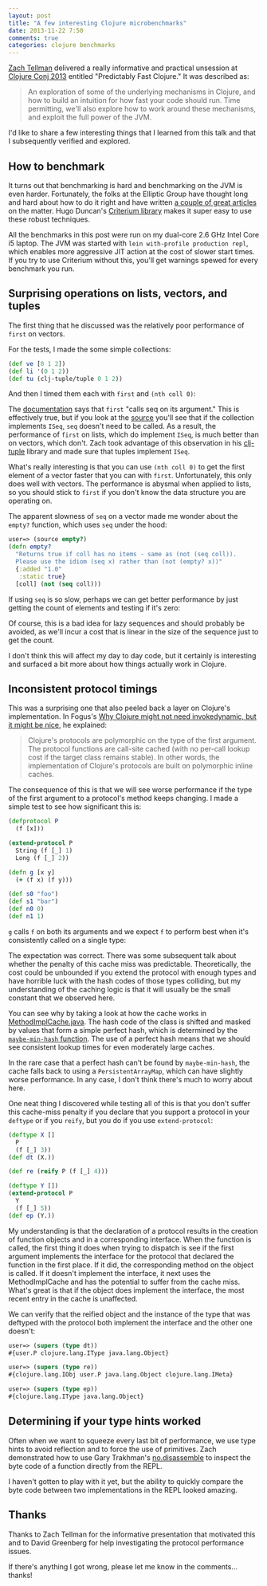 ```yaml
---
layout: post
title: "A few interesting Clojure microbenchmarks"
date: 2013-11-22 7:50
comments: true
categories: clojure benchmarks
---
```


<script src="http://d3js.org/d3.v2.js"></script> 
<!--       font-family: Arial, sans-serif; "Menlo","Monaco","Andale Mono","lucida console","Courier New",monospace;-->
<!-- CSS Styles: -->
<div>
  <style type="text/css">

    .chart {
      font-family: monospace;
      font-size: 10px;
      margin-top: -40px;
    }

    .bar {
      fill: grey;
    }

    .axis path, .axis line {
      fill: none;
      stroke: #000;
      shape-rendering: crispEdges;
    }

  </style>
</div>

<!-- Global Variables and Handlers: -->
<script type="text/javascript">

  var margin = {top: 40, right: 40, bottom: 60, left: 110},
      width = $('.entry-content').width();

  $(window).resize(function() {
    width = $('.entry-content').width();
  });

  function draw(data, chart, height) {
    
    $(chart).empty();

    var x = d3.scale.linear()
        .domain([0, d3.max(data, function(d) { return d.mean})])
        .range([0, width - margin.left - margin.right]);

    var y = d3.scale.ordinal()
        .domain(d3.range(data.length))
        .rangeRoundBands([height - margin.top - margin.bottom, 0], 0.2);

    var xAxis = d3.svg.axis()
        .scale(x)
        .orient('bottom')
        .tickPadding(8)
	.ticks(8);

    var yAxis = d3.svg.axis()
        .scale(y)
        .orient('left')
        .tickPadding(8)
        .tickSize(0);

    var svg = d3.select(chart).append('svg')
        .attr('width', width)
        .attr('height', height)
        .attr('class', 'chart')
	      .append('g')
        .attr('transform', 'translate(' + margin.left + ', ' + margin.top + ')');

    svg.selectAll('.chart')
        .data(data)
	.enter().append('rect')
        .attr('class', 'bar')
        .attr('y', function(d, i) { return y(i) })
        .attr('width', function(d) { return x(d.mean) })
        .attr('height', y.rangeBand());

    svg.append('g')
        .attr('class', 'x axis')
        .attr('transform', 'translate(0, ' + y.rangeExtent()[1] + ')')
        .call(xAxis);

    svg.append("text")
	.attr("class", "x label")
	.attr("text-anchor", "end")
    	.attr("x", width / 2 - 45)
    	.attr("y", height - 60)
    	.text("nanoseconds");

    svg.append('g')
        .attr('class', 'y axis')
        .call(yAxis)
      .selectAll('text')
        .text(function(d) { return data[d].code; });
    
  }
  
  function drawWithResize(data, chart, height) {
    draw(data, chart, height);
    $(window).resize(function() {draw(data, chart, height); })
  }
;


</script>


[Zach Tellman](http://ideolalia.com/) delivered a really informative and practical unsession at [Clojure Conj 2013](http://clojure-conj.org/) entitled "Predictably Fast Clojure."  It was described as:
> An exploration of some of the underlying mechanisms in Clojure, and how to build an intuition for how fast your code should run. Time permitting, we'll also explore how to work around these mechanisms, and exploit the full power of the JVM.

I'd like to share a few interesting things that I learned from this talk and that I subsequently verified and explored.

## How to benchmark
It turns out that benchmarking is hard and benchmarking on the JVM is even harder.  Fortunately, the folks at the Elliptic Group have thought long and hard about how to do it right and have written [a couple of great articles](http://www.ibm.com/developerworks/views/java/libraryview.jsp?search_by=robust+java+benchmarking) on the matter.  Hugo Duncan's [Criterium library](https://github.com/hugoduncan/criterium) makes it super easy to use these robust techniques.

All the benchmarks in this post were run on my dual-core 2.6 GHz Intel Core i5 laptop.  The JVM was started with `lein with-profile production repl`, which enables more aggressive JIT action at the cost of slower start times.  If you try to use Criterium without this, you'll get warnings spewed for every benchmark you run.

## Surprising operations on lists, vectors, and tuples
The first thing that he discussed was the relatively poor performance of `first` on vectors.

For the tests, I made the some simple collections:
```clojure
(def ve [0 1 2])
(def li '(0 1 2))
(def tu (clj-tuple/tuple 0 1 2))
```

And then I timed them each with `first` and `(nth coll 0)`:

<div id='chart-1'></div>
<script type='text/javascript'>
  var data = [
      {code: "(first ve)", mean: 59.387551, lower: 56.557346, upper: 75.434730},
      {code: "(first li)", mean: 11.814687, lower: 9.933760, upper: 17.651180},
      {code: "(first tu)", mean: 12.026005, lower: 11.096498, upper: 17.716830},
      {code: "(nth ve 0)", mean: 14.507457, lower: 13.379794, upper: 19.732508},
      {code: "(nth li 0)", mean: 132.042247, lower: 123.849601, upper: 173.395438},
      {code: "(nth tu 0)", mean: 11.240653, lower: 10.739338, upper: 12.333350},
      ];
  data.reverse();
  drawWithResize(data, '#chart-1', 275);
</script>

The [documentation](http://clojuredocs.org/clojure_core/clojure.core/first) says that `first` "calls seq on its argument."  This is effectively true, but if you look at the [source](https://github.com/clojure/clojure/blob/1.5.x/src/jvm/clojure/lang/RT.java#L575) you'll see that if the collection implements `ISeq`, `seq` doesn't need to be called.  As a result, the performance of `first` on lists, which do implement `ISeq`, is much better than on vectors, which don't.  Zach took advantage of this observation in his [clj-tuple](https://github.com/ztellman/clj-tuple) library and made sure that tuples implement `ISeq`.

What's really interesting is that you can use `(nth coll 0)` to get the first element of a vector faster that you can with `first`.  Unfortunately, this only does well with vectors.  The performance is abysmal when applied to lists, so you should stick to `first` if you don't know the data structure you are operating on.

The apparent slowness of `seq` on a vector made me wonder about the `empty?` function, which uses `seq` under the hood:

```clojure
user=> (source empty?)
(defn empty?
  "Returns true if coll has no items - same as (not (seq coll)).
  Please use the idiom (seq x) rather than (not (empty? x))"
  {:added "1.0"
   :static true}
  [coll] (not (seq coll)))
```

If using `seq` is so slow, perhaps we can get better performance by just getting the count of elements and testing if it's zero:

<div id='chart-empty'></div>
<script type='text/javascript'>
  var dataE = [
{code: "(empty? ve)", mean: 22.436542, lower: 22.052842, upper: 23.003189},
{code: "(empty? li)", mean: 12.293540, lower: 11.680523, upper: 15.369996},
{code: "(empty? tu)", mean: 18.512765, lower: 17.351246, upper: 22.757244},
{code: "(= 0 (count ve))", mean: 11.209652, lower: 10.451370, upper: 15.123089},
{code: "(= 0 (count li))", mean: 10.710336, lower: 10.417919, upper: 11.667121},
{code: "(= 0 (count tu))", mean: 10.741061, lower: 10.396224, upper: 13.246183},
      ];
  dataE.reverse();
  drawWithResize(dataE, '#chart-empty', 275);
</script>

Of course, this is a bad idea for lazy sequences and should probably be avoided, as we'll incur a cost that is linear in the size of the sequence just to get the count.

I don't think this will affect my day to day code, but it certainly is interesting and surfaced a bit more about how things actually work in Clojure.

## Inconsistent protocol timings
This was a surprising one that also peeled back a layer on Clojure's implementation.  In Fogus's [Why Clojure might not need invokedynamic, but it might be nice](http://blog.fogus.me/2011/10/14/why-clojure-doesnt-need-invokedynamic-but-it-might-be-nice/), he explained:

> Clojure's protocols are polymorphic on the type of the first argument. The protocol functions are call-site cached (with no per-call lookup cost if the target class remains stable). In other words, the implementation of Clojure's protocols are built on polymorphic inline caches.

The consequence of this is that we will see worse performance if the type of the first argument to a protocol's method keeps changing.  I made a simple test to see how significant this is:

```clojure
(defprotocol P
  (f [x]))

(extend-protocol P
  String (f [_] 1)
  Long (f [_] 2))

(defn g [x y]
  (+ (f x) (f y)))

(def s0 "foo")
(def s1 "bar")
(def n0 0)
(def n1 1)
```

`g` calls `f` on both its arguments and we expect `f` to perform best when it's consistently called on a single type:

<div id='chart-2'></div>
<script type='text/javascript'>
  var data2 = [
{code: "(g n0 n1)", mean: 21.597699},
{code: "(g s0 s1)", mean: 22.550262},
{code: "(g n0 s0)", mean: 37.527409}
      ];
  data2.reverse();
  drawWithResize(data2, '#chart-2', 190);
</script>

The expectation was correct.  There was some subsequent talk about whether the penalty of this cache miss was predictable.  Theoretically, the cost could be unbounded if you extend the protocol with enough types and have horrible luck with the hash codes of those types colliding, but my understanding of the caching logic is that it will usually be the small constant that we observed here.

You can see why by taking a look at how the cache works in [MethodImplCache.java](https://github.com/clojure/clojure/blob/1.5.x/src/jvm/clojure/lang/MethodImplCache.java#L76).  The hash code of the class is shifted and masked by values that form a simple perfect hash, which is determined by the [`maybe-min-hash` function](https://github.com/clojure/clojure/blob/1.5.x/src/clj/clojure/core.clj#L5971).  The use of a perfect hash means that we should see consistent lookup times for even moderately large caches.

In the rare case that a perfect hash can't be found by `maybe-min-hash`, the cache falls back to using a `PersistentArrayMap`, which can have slightly worse performance.  In any case, I don't think there's much to worry about here.

One neat thing I discovered while testing all of this is that you don't suffer this cache-miss penalty if you declare that you support a protocol in your `deftype` or if you `reify`, but you do if you use `extend-protocol`:

```clojure
(deftype X []
  P
  (f [_] 3))
(def dt (X.))

(def re (reify P (f [_] 4)))

(deftype Y [])
(extend-protocol P
  Y
  (f [_] 5))
(def ep (Y.))
```

<div id='chart-3'></div>
<script type='text/javascript'>
  var data3 = [
      {code: "(g s0 dt)", mean: 19.389459},
      {code: "(g s0 re)", mean: 19.747690},
      {code: "(g s0 ep)", mean: 76.890915},
      ];
  data3.reverse();
  drawWithResize(data3, '#chart-3', 190);
</script>

My understanding is that the declaration of a protocol results in the creation of function objects and in a corresponding interface.  When the function is called, the first thing it does when trying to dispatch is see if the first argument implements the interface for the protocol that declared the function in the first place.  If it did, the corresponding method on the object is called.  If it doesn't implement the interface, it next uses the MethodImplCache and has the potential to suffer from the cache miss.  What's great is that if the object does implement the interface, the most recent entry in the cache is unaffected.

We can verify that the reified object and the instance of the type that was deftyped with the protocol both implement the interface and the other one doesn't:

```clojure
user=> (supers (type dt))
#{user.P clojure.lang.IType java.lang.Object}

user=> (supers (type re))
#{clojure.lang.IObj user.P java.lang.Object clojure.lang.IMeta}

user=> (supers (type ep))
#{clojure.lang.IType java.lang.Object}
```

## Determining if your type hints worked
Often when we want to squeeze every last bit of performance, we use type hints to avoid reflection and to force the use of primitives.  Zach demonstrated how to use Gary Trakhman's [no.disassemble](https://github.com/gtrak/no.disassemble) to inspect the byte code of a function directly from the REPL.

I haven't gotten to play with it yet, but the ability to quickly compare the byte code between two implementations in the REPL looked amazing.

## Thanks
Thanks to Zach Tellman for the informative presentation that motivated this and to David Greenberg for help investigating the protocol performance issues.

If there's anything I got wrong, please let me know in the comments... thanks!